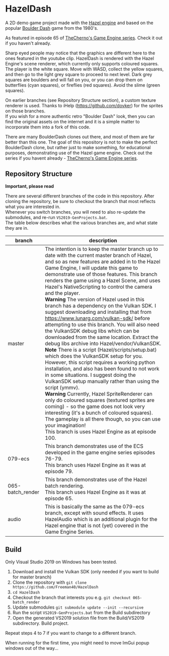# HazelDash
A 2D demo game project made with the [Hazel engine](https://github.com/TheCherno/Hazel) and based on the popular [Boulder Dash](https://boulder-dash.com) game from the 1980's.

As featured in episode 65 of [TheCherno's Game Engine series](https://www.youtube.com/playlist?list=PLlrATfBNZ98dC-V-N3m0Go4deliWHPFwT).  Check it out if you haven't already.

Sharp eyed people may notice that the graphics are different here to the ones featured in the youtube clip.  HazelDash is rendered with the Hazel Engine's scene renderer, which currently only supports coloured squares.  The player is the white square.  Move with WASD, collect the yellow squares, and then go to the light grey square to proceed to next level.  Dark grey squares are boulders and will fall on you, or you can drop them on butterflies (cyan squares), or fireflies (red squares).  Avoid the slime (green squares).

On earlier branches (see Repository Structure section), a custom texture renderer is used.  Thanks to iHelp (https://github.com/dovker) for the sprites on those branches.<br/>
If you wish for a more authentic retro "Boulder Dash" look, then you can find the original assets on the internet and it is a simple matter to incorporate them into a fork of this code. 

There are many BoulderDash clones out there, and most of them are far better than this one.  The goal of this repository is not to make the perfect BoulderDash clone, but rather just to make something, for educational purposes, demonstrating use of the Hazel game engine.  Check out the series if you havent already - [TheCherno's Game Engine series](https://www.youtube.com/playlist?list=PLlrATfBNZ98dC-V-N3m0Go4deliWHPFwT).



## Repository Structure
**Important, please read**

There are several different branches of the code in this repository.  After cloning the repository, be sure to checkout the branch that most reflects what you are interested in.<br/>
Whenever you switch branches, you will need to also re-update the submodules, and re-run `VS2019-GenProjects.bat`.<br/>
The table below describes what the various branches are, and what state they are in.

branch|description
------|-----------
|master|  The intention is to keep the master branch up to date with the current master branch of Hazel, and so as new features are added in to the Hazel Game Engine, I will update this game to demonstrate use of those features.  This branch renders the game using a Hazel Scene, and uses Hazel's NativeScripting to control the camera and the player.<br/>**Warning** The version of Hazel used in this branch has a dependency on the Vulkan SDK.  I suggest downloading and installing that from https://www.lunarg.com/vulkan-sdk/ before attempting to use this branch.  You will also need the VulkanSDK debug libs which can be downloaded from the same location.  Extract the debug libs archive into Hazel/vendor/VulkanSDK.<br/>**Note** There is a script (Hazel/scripts/setup.bat) which does the VulkanSDK setup for you.  However, this script requires a working python installation, and also has been found to not work in some situations.  I suggest doing the VulkanSDK setup manually rather than using the script (ymmv).<br/>**Warning** Currently, Hazel SpriteRenderer can only do coloured squares (textured sprites are coming) - so the game does not look very interesting (it's a bunch of coloured squares).  The gameplay is all there though, so you can use your imagination!<br/>This branch is uses Hazel Engine as at episode 100.
|079-ecs| This branch demonstrates use of the ECS developed in the game engine series episodes 76-79.<br/>This branch uses Hazel Engine as it was at episode 79.
|065-batch_render|  This branch demonstrates use of the Hazel batch rendering.<br/>This branch uses Hazel Engine as it was at episode 65.
|audio|   This is basically the same as the 079-ecs branch, except with sound effects.  It uses HazelAudio which is an additional plugin for the Hazel engine that is not (yet) covered in the Game Engine Series.


## Build
Only Visual Studio 2019 on Windows has been tested.

1. Download and install the Vulkan SDK  (only needed if you want to build for master branch)
2. Clone the repository with `git clone https://github.com/Freeman40/HazelDash`
3. `cd HazelDash`
3. Checkout the branch that interests you e.g. `git checkout 065-batch_render`
4. Update submodules `git submodule update --init --recursive`
5. Run the script `VS2019-GenProjects.bat` from the Build subdirectory
6. Open the generated VS2019 solution file from the Build/VS2019 subdirectory.  Build project.

Repeat steps 4 to 7 if you want to change to a different branch.

When running for the first time, you might need to move ImGui popup windows out of the way...
